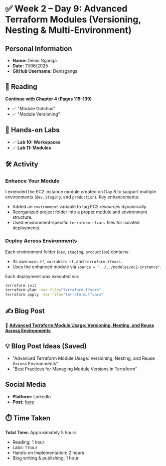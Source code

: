 # ✅ Week 2 – Day 9: Advanced Terraform Modules (Versioning, Nesting & Multi-Environment)
## Personal Information
- **Name:** Denis Nganga
- **Date:** 11/06/2025
- **GitHub Username:** Denisganga

## 📘 Reading
**Continue with Chapter 4 (Pages 115–139)**  
- ✅ "Module Gotchas"  
- ✅ "Module Versioning"

## 🧪 Hands-on Labs
- ✅ **Lab 10: Workspaces**
- ✅ **Lab 11: Modules**

## 🛠️ Activity

### Enhance Your Module
I extended the EC2 instance module created on Day 8 to support multiple environments (`dev`, `staging`, and `production`). Key enhancements:
- Added an `environment` variable to tag EC2 resources dynamically.
- Reorganized project folder into a proper module and environment structure.
- Used environment-specific `terraform.tfvars` files for isolated deployments.

### Deploy Across Environments
Each environment folder (`dev`, `staging`, `production`) contains:
- Its own `main.tf`, `variables.tf`, and `terraform.tfvars`.
- Uses the enhanced module via `source = "../../modules/ec2-instance"`.

Each deployment was executed via:

```bash
terraform init
terraform plan -var-file="terraform.tfvars"
terraform apply -var-file="terraform.tfvars"
```


## ✍️ Blog Post
📝 [**Advanced Terraform Module Usage: Versioning, Nesting, and Reuse Across Environments**](https://medium.com/@denisnganga16/advanced-terraform-module-usage-versioning-nesting-and-reuse-across-environments-f2553fe35367)

## 💡 Blog Post Ideas (Saved)
- "Advanced Terraform Module Usage: Versioning, Nesting, and Reuse Across Environments"
- "Best Practices for Managing Module Versions in Terraform"

## Social Media
- **Platform:** LinkedIn  
- **Post:** [here](https://www.linkedin.com/posts/denis-nganga16_30daytfchallenge-terraform-iac-activity-7338590013581897728-ZgQq?utm_source=share&utm_medium=member_desktop&rcm=ACoAAD6f18kBkqYbwrS6aVUAbqFNTkKbSj8rzzk)



## ⏱️ Time Taken
**Total Time:** Approximately 5 hours  
- Reading: 1 hour  
- Labs: 1 hour  
- Hands-on Implementation: 2 hours  
- Blog writing & publishing: 1 hour
